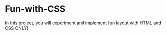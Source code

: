 # Fun-with-CSS
In this project, you will experiment and implement fun layout with HTML and CSS ONLY!
